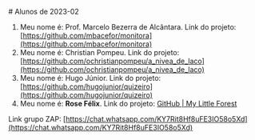﻿﻿# Alunos de 2023-02

1. Meu nome é: Prof. Marcelo Bezerra de Alcântara. Link do projeto:  [https://github.com/mbacefor/monitora](https://github.com/mbacefor/monitora)
2. Meu nome é: Christian Pompeu. Link do projeto: [https://github.com/ochristianpompeu/a_nivea_de_laco](https://github.com/ochristianpompeu/a_nivea_de_laco)
3. Meu nome é: Hugo Júnior. Link do projeto: [https://github.com/hugojunior/quizeiro](https://github.com/hugojunior/quizeiro)
4. Meu nome é: **Rose Félix**. Link do projeto: [GitHub | My Little Forest](https://github.com/Rosinele/estagios2)

Link grupo ZAP:  [https://chat.whatsapp.com/KY7Rit8Hf8uFE3IO58o5Xd](https://chat.whatsapp.com/KY7Rit8Hf8uFE3IO58o5Xd)
